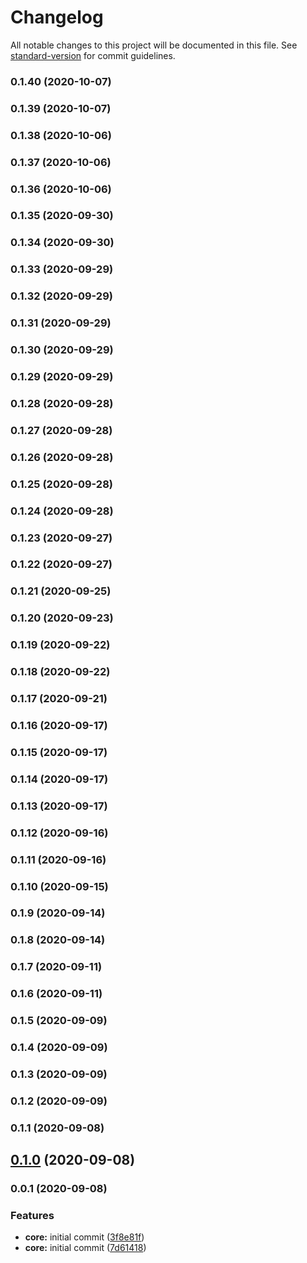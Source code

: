 # Changelog

All notable changes to this project will be documented in this file. See [standard-version](https://github.com/conventional-changelog/standard-version) for commit guidelines.

### 0.1.40 (2020-10-07)

### 0.1.39 (2020-10-07)

### 0.1.38 (2020-10-06)

### 0.1.37 (2020-10-06)

### 0.1.36 (2020-10-06)

### 0.1.35 (2020-09-30)

### 0.1.34 (2020-09-30)

### 0.1.33 (2020-09-29)

### 0.1.32 (2020-09-29)

### 0.1.31 (2020-09-29)

### 0.1.30 (2020-09-29)

### 0.1.29 (2020-09-29)

### 0.1.28 (2020-09-28)

### 0.1.27 (2020-09-28)

### 0.1.26 (2020-09-28)

### 0.1.25 (2020-09-28)

### 0.1.24 (2020-09-28)

### 0.1.23 (2020-09-27)

### 0.1.22 (2020-09-27)

### 0.1.21 (2020-09-25)

### 0.1.20 (2020-09-23)

### 0.1.19 (2020-09-22)

### 0.1.18 (2020-09-22)

### 0.1.17 (2020-09-21)

### 0.1.16 (2020-09-17)

### 0.1.15 (2020-09-17)

### 0.1.14 (2020-09-17)

### 0.1.13 (2020-09-17)

### 0.1.12 (2020-09-16)

### 0.1.11 (2020-09-16)

### 0.1.10 (2020-09-15)

### 0.1.9 (2020-09-14)

### 0.1.8 (2020-09-14)

### 0.1.7 (2020-09-11)

### 0.1.6 (2020-09-11)

### 0.1.5 (2020-09-09)

### 0.1.4 (2020-09-09)

### 0.1.3 (2020-09-09)

### 0.1.2 (2020-09-09)

### 0.1.1 (2020-09-08)

## [0.1.0](https://github.com/pahud/cdk-remote-stack/compare/v0.0.1...v0.1.0) (2020-09-08)

### 0.0.1 (2020-09-08)


### Features

* **core:** initial commit ([3f8e81f](https://github.com/pahud/cdk-remote-stack/commit/3f8e81f71a8a5a26c49c1a58a2ae0aad76540318))
* **core:** initial commit ([7d61418](https://github.com/pahud/cdk-remote-stack/commit/7d61418c2ebec7dc98613a7728e80dcf7b22d422))
